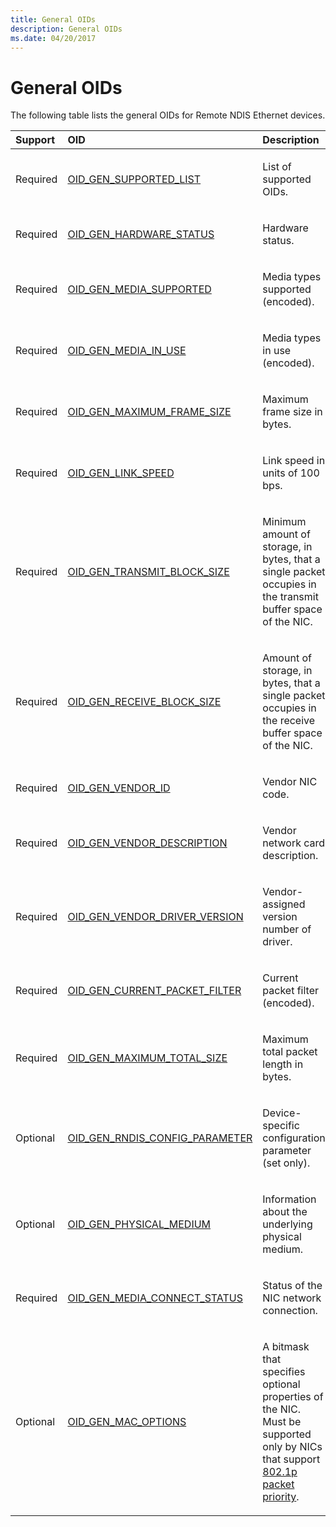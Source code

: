 ```yaml
---
title: General OIDs
description: General OIDs
ms.date: 04/20/2017
---
```


# General OIDs





The following table lists the general OIDs for Remote NDIS Ethernet devices.

<table>
<colgroup>
<col width="33%" />
<col width="33%" />
<col width="33%" />
</colgroup>
<thead>
<tr class="header">
<th align="left">Support</th>
<th align="left">OID</th>
<th align="left">Description</th>
</tr>
</thead>
<tbody>
<tr class="odd">
<td align="left"><p>Required</p></td>
<td align="left"><p><a href="/windows-hardware/drivers/network/oid-gen-supported-list" data-raw-source="[OID_GEN_SUPPORTED_LIST](./oid-gen-supported-list.md)">OID_GEN_SUPPORTED_LIST</a></p></td>
<td align="left"><p>List of supported OIDs.</p></td>
</tr>
<tr class="even">
<td align="left"><p>Required</p></td>
<td align="left"><p><a href="/windows-hardware/drivers/network/oid-gen-hardware-status" data-raw-source="[OID_GEN_HARDWARE_STATUS](./oid-gen-hardware-status.md)">OID_GEN_HARDWARE_STATUS</a></p></td>
<td align="left"><p>Hardware status.</p></td>
</tr>
<tr class="odd">
<td align="left"><p>Required</p></td>
<td align="left"><p><a href="/windows-hardware/drivers/network/oid-gen-media-supported" data-raw-source="[OID_GEN_MEDIA_SUPPORTED](./oid-gen-media-supported.md)">OID_GEN_MEDIA_SUPPORTED</a></p></td>
<td align="left"><p>Media types supported (encoded).</p></td>
</tr>
<tr class="even">
<td align="left"><p>Required</p></td>
<td align="left"><p><a href="/windows-hardware/drivers/network/oid-gen-media-in-use" data-raw-source="[OID_GEN_MEDIA_IN_USE](./oid-gen-media-in-use.md)">OID_GEN_MEDIA_IN_USE</a></p></td>
<td align="left"><p>Media types in use (encoded).</p></td>
</tr>
<tr class="odd">
<td align="left"><p>Required</p></td>
<td align="left"><p><a href="/windows-hardware/drivers/network/oid-gen-maximum-frame-size" data-raw-source="[OID_GEN_MAXIMUM_FRAME_SIZE](./oid-gen-maximum-frame-size.md)">OID_GEN_MAXIMUM_FRAME_SIZE</a></p></td>
<td align="left"><p>Maximum frame size in bytes.</p></td>
</tr>
<tr class="even">
<td align="left"><p>Required</p></td>
<td align="left"><p><a href="/windows-hardware/drivers/network/oid-gen-link-speed" data-raw-source="[OID_GEN_LINK_SPEED](./oid-gen-link-speed.md)">OID_GEN_LINK_SPEED</a></p></td>
<td align="left"><p>Link speed in units of 100 bps.</p></td>
</tr>
<tr class="odd">
<td align="left"><p>Required</p></td>
<td align="left"><p><a href="/windows-hardware/drivers/network/oid-gen-transmit-block-size" data-raw-source="[OID_GEN_TRANSMIT_BLOCK_SIZE](./oid-gen-transmit-block-size.md)">OID_GEN_TRANSMIT_BLOCK_SIZE</a></p></td>
<td align="left"><p>Minimum amount of storage, in bytes, that a single packet occupies in the transmit buffer space of the NIC.</p></td>
</tr>
<tr class="even">
<td align="left"><p>Required</p></td>
<td align="left"><p><a href="/windows-hardware/drivers/network/oid-gen-receive-block-size" data-raw-source="[OID_GEN_RECEIVE_BLOCK_SIZE](./oid-gen-receive-block-size.md)">OID_GEN_RECEIVE_BLOCK_SIZE</a></p></td>
<td align="left"><p>Amount of storage, in bytes, that a single packet occupies in the receive buffer space of the NIC.</p></td>
</tr>
<tr class="odd">
<td align="left"><p>Required</p></td>
<td align="left"><p><a href="/windows-hardware/drivers/network/oid-gen-vendor-id" data-raw-source="[OID_GEN_VENDOR_ID](./oid-gen-vendor-id.md)">OID_GEN_VENDOR_ID</a></p></td>
<td align="left"><p>Vendor NIC code.</p></td>
</tr>
<tr class="even">
<td align="left"><p>Required</p></td>
<td align="left"><p><a href="/windows-hardware/drivers/network/oid-gen-vendor-description" data-raw-source="[OID_GEN_VENDOR_DESCRIPTION](./oid-gen-vendor-description.md)">OID_GEN_VENDOR_DESCRIPTION</a></p></td>
<td align="left"><p>Vendor network card description.</p></td>
</tr>
<tr class="odd">
<td align="left"><p>Required</p></td>
<td align="left"><p><a href="/windows-hardware/drivers/network/oid-gen-vendor-driver-version" data-raw-source="[OID_GEN_VENDOR_DRIVER_VERSION](./oid-gen-vendor-driver-version.md)">OID_GEN_VENDOR_DRIVER_VERSION</a></p></td>
<td align="left"><p>Vendor-assigned version number of driver.</p></td>
</tr>
<tr class="even">
<td align="left"><p>Required</p></td>
<td align="left"><p><a href="/windows-hardware/drivers/network/oid-gen-current-packet-filter" data-raw-source="[OID_GEN_CURRENT_PACKET_FILTER](./oid-gen-current-packet-filter.md)">OID_GEN_CURRENT_PACKET_FILTER</a></p></td>
<td align="left"><p>Current packet filter (encoded).</p></td>
</tr>
<tr class="odd">
<td align="left"><p>Required</p></td>
<td align="left"><p><a href="/windows-hardware/drivers/network/oid-gen-maximum-total-size" data-raw-source="[OID_GEN_MAXIMUM_TOTAL_SIZE](./oid-gen-maximum-total-size.md)">OID_GEN_MAXIMUM_TOTAL_SIZE</a></p></td>
<td align="left"><p>Maximum total packet length in bytes.</p></td>
</tr>
<tr class="even">
<td align="left"><p>Optional</p></td>
<td align="left"><p><a href="/windows-hardware/drivers/network/oid-gen-rndis-config-parameter" data-raw-source="[OID_GEN_RNDIS_CONFIG_PARAMETER](./oid-gen-rndis-config-parameter.md)">OID_GEN_RNDIS_CONFIG_PARAMETER</a></p></td>
<td align="left"><p>Device-specific configuration parameter (set only).</p></td>
</tr>
<tr class="odd">
<td align="left"><p>Optional</p></td>
<td align="left"><p><a href="/windows-hardware/drivers/network/oid-gen-physical-medium" data-raw-source="[OID_GEN_PHYSICAL_MEDIUM](./oid-gen-physical-medium.md)">OID_GEN_PHYSICAL_MEDIUM</a></p></td>
<td align="left"><p>Information about the underlying physical medium.</p></td>
</tr>
<tr class="even">
<td align="left"><p>Required</p></td>
<td align="left"><p><a href="/windows-hardware/drivers/network/oid-gen-media-connect-status" data-raw-source="[OID_GEN_MEDIA_CONNECT_STATUS](./oid-gen-media-connect-status.md)">OID_GEN_MEDIA_CONNECT_STATUS</a></p></td>
<td align="left"><p>Status of the NIC network connection.</p></td>
</tr>
<tr class="odd">
<td align="left"><p>Optional</p></td>
<td align="left"><p><a href="/windows-hardware/drivers/network/oid-gen-mac-options" data-raw-source="[OID_GEN_MAC_OPTIONS](./oid-gen-mac-options.md)">OID_GEN_MAC_OPTIONS</a></p></td>
<td align="left"><p>A bitmask that specifies optional properties of the NIC. Must be supported only by NICs that support <a href="/previous-versions/windows/hardware/network/ff562331(v=vs.85)" data-raw-source="[802.1p packet priority](/previous-versions/windows/hardware/network/ff562331(v=vs.85))">802.1p packet priority</a>.</p></td>
</tr>
</tbody>
</table>

 

